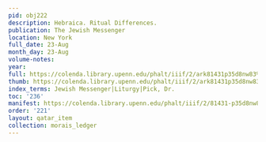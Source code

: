 ```yaml
---
pid: obj222
description: Hebraica. Ritual Differences.
publication: The Jewish Messenger
location: New York
full_date: 23-Aug
month_day: 23-Aug
volume-notes:
year:
full: https://colenda.library.upenn.edu/phalt/iiif/2/ark81431p35d8nw83%2FSHA256E-s7654538--3487579c8e8785868b480e0125dc27195ec1fd09a4264bd5a2ef4362855f06f9.jpeg/full/3500,/0/default.jpg
thumb: https://colenda.library.upenn.edu/phalt/iiif/2/ark81431p35d8nw83%2FSHA256E-s7654538--3487579c8e8785868b480e0125dc27195ec1fd09a4264bd5a2ef4362855f06f9.jpeg/full/!200,200/0/default.jpg
index_terms: Jewish Messenger|Liturgy|Pick, Dr.
toc: '236'
manifest: https://colenda.library.upenn.edu/phalt/iiif/2/81431-p35d8nw83/manifest
order: '221'
layout: qatar_item
collection: morais_ledger
---
```

